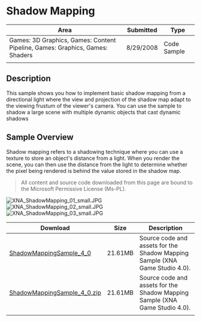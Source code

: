 # Shadow Mapping

|Area|Submitted|Type|
|-|-|-|
Games: 3D Graphics, Games: Content Pipeline, Games: Graphics, Games: Shaders|8/29/2008|Code Sample
||||

## Description

This sample shows you how to implement basic shadow mapping from a directional light where the view and projection of the shadow map adapt to the viewing frustum of the viewer's camera. You can use the sample to shadow a large scene with multiple dynamic objects that cast dynamic shadows

## Sample Overview

Shadow mapping refers to a shadowing technique where you can use a texture to store an object's distance from a light. When you render the scene, you can then use the distance from the light to determine whether the pixel being rendered is behind the value stored in the shadow map.

> All content and source code downloaded from this page are bound to the Microsoft Permissive License (Ms-PL).

![XNA_ShadowMapping_01_small.JPG](https://github.com/SimonDarksideJ/XNAGameStudio/raw/master/Images/XNA_ShadowMapping_01_small.JPG?raw=true)
![XNA_ShadowMapping_02_small.JPG](https://github.com/SimonDarksideJ/XNAGameStudio/raw/master/Images/XNA_ShadowMapping_02_small.JPG?raw=true)
![XNA_ShadowMapping_03_small.JPG](https://github.com/SimonDarksideJ/XNAGameStudio/raw/master/Images/XNA_ShadowMapping_03_small.JPG?raw=true)

Download | Size | Description
---|---|---|
[ShadowMappingSample_4_0](https://github.com/simondarksidej/XNAGameStudio/tree/master/Samples/ShadowMappingSample_4_0) | 21.61MB | Source code and assets for the Shadow Mapping Sample (XNA Game Studio 4.0).
[ShadowMappingSample_4_0.zip](https://github.com/simondarksidej/XNAGameStudioZips/raw/zips/ShadowMappingSample_4_0.zip) | 21.61MB | Source code and assets for the Shadow Mapping Sample (XNA Game Studio 4.0).
||||

